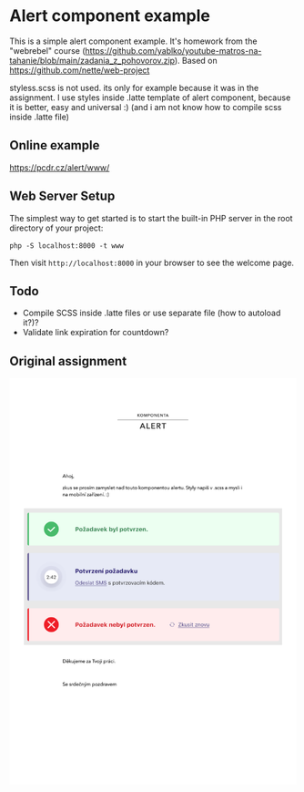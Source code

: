 Alert component example 
=================

This is a simple alert component example. It's homework from the "webrebel" course (https://github.com/yablko/youtube-matros-na-tahanie/blob/main/zadania_z_pohovorov.zip).
Based on https://github.com/nette/web-project

styless.scss is not used. its only for example because it was in the assignment. 
I use styles inside .latte template of alert component, because it is better, easy and universal :) 
(and i am not know how to compile scss inside .latte file)

Online example
----------------
[https://pcdr.cz/alert/www/
](https://pcdr.cz/alert/www/)

Web Server Setup
----------------

The simplest way to get started is to start the built-in PHP server in the root directory of your project:

	php -S localhost:8000 -t www

Then visit `http://localhost:8000` in your browser to see the welcome page.

Todo
----------------
 - Compile SCSS inside .latte files or use separate file (how to autoload it?)? 
 - Validate link expiration for countdown?

Original assignment
----------------
![Original assignment image](https://raw.githubusercontent.com/martyd420/alert-component-example/master/_ZADANI/komponenta-alert.png)